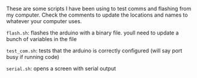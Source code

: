These are some scripts I have been using to test comms and flashing from my computer. Check the comments to update the locations and names to whatever your computer uses.

`flash.sh`: flashes the arduino with a binary file. youll need to update a bunch of variables in the file

`test_com.sh`: tests that the arduino is correctly configured (will say port busy if running code)

`serial.sh`: opens a screen with serial output
